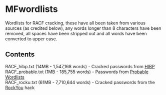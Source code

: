 # MFwordlists
Wordlists for RACF cracking, these have all been taken from various sources (as credited below), any words longer than 8 characters have been removed, all spaces have been stripped out and all words have been converted to upper case.  

## Contents  
RACF_hibp.txt (14MB - 1,547,168 words) - Cracked passwords from [HIBP](https://haveibeenpwned.com/Passwords)  
RACF_probable.txt (1MB - 185,755 words) - Passwords from [Probable Wordlists](https://github.com/berzerk0/Probable-Wordlists)  
RACF_rocku.txt (61MB - 7,710,644 words) - Cracked passwords from the [RockYou](https://www.theregister.co.uk/2010/01/21/lame_passwords_exposed_by_rockyou_hack/) hack  